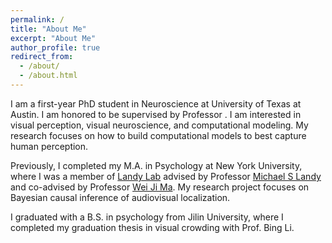 ```yaml
---
permalink: /
title: "About Me"
excerpt: "About Me"
author_profile: true
redirect_from: 
  - /about/
  - /about.html
---
```


I am a first-year PhD student in Neuroscience at University of Texas at Austin. I am honored to be supervised by Professor [](). I am interested in visual perception, visual neuroscience, and computational modeling. My research focuses on how to build computational models to best capture human perception.

Previously, I completed my M.A. in Psychology at New York University, where I was a member of [Landy Lab](http://wp.nyu.edu/landylab) advised by Professor [Michael S Landy](https://as.nyu.edu/faculty/michael-s-landy.html) and co-advised by Professor [Wei Ji Ma](https://as.nyu.edu/faculty/weiji-ma.html). My research project focuses on Bayesian causal inference of audiovisual localization.

I graduated with a B.S. in psychology from Jilin University, where I completed my graduation thesis in visual crowding with Prof. Bing Li.
